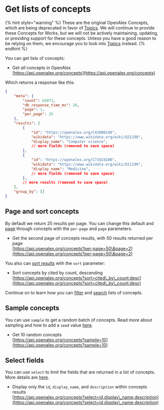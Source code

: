 # Get lists of concepts

{% hint style="warning" %}
These are the original OpenAlex Concepts, which are being deprecated in favor of [Topics](../topics/README.md). We will continue to provide these Concepts for Works, but we will not be actively maintaining, updating, or providing support for these concepts. Unless you have a good reason to be relying on them, we encourage you to look into [Topics](../topics/README.md) instead.
{% endhint %}

You can get lists of concepts:

* Get _all_ concepts in OpenAlex\
  [https://api.openalex.org/concepts](https://api.openalex.org/concepts)

Which returns a response like this:

```json
{
    "meta": {
        "count": 65073,
        "db_response_time_ms": 26,
        "page": 1,
        "per_page": 25
    },
    "results": [
        {
            "id": "https://openalex.org/C41008148",
            "wikidata": "https://www.wikidata.org/wiki/Q21198",
            "display_name": "Computer science",
            // more fields (removed to save space)
        },
        {
            "id": "https://openalex.org/C71924100",
            "wikidata": "https://www.wikidata.org/wiki/Q11190",
            "display_name": "Medicine",
            // more fields (removed to save space)
        },
        // more results (removed to save space)
    ],
    "group_by": []
}
```

## Page and sort concepts

By default we return 25 results per page. You can change this default and [page](../../how-to-use-the-api/get-lists-of-entities/paging.md) through concepts with the `per-page` and `page` parameters:

* Get the second page of concepts results, with 50 results returned per page\
  [https://api.openalex.org/concepts?per-page=50\&page=2](https://api.openalex.org/concepts?per-page=50\&page=2)

You also can [sort results](../../how-to-use-the-api/get-lists-of-entities/sort-entity-lists.md) with the `sort` parameter:

* Sort concepts by cited by count, descending\
  [https://api.openalex.org/concepts?sort=cited\_by\_count:desc](https://api.openalex.org/concepts?sort=cited\_by\_count:desc)

Continue on to learn how you can [filter](../concepts/filter-concepts.md) and [search](../concepts/search-concepts.md) lists of concepts.

## Sample concepts

You can use `sample` to get a random batch of concepts. Read more about sampling and how to add a `seed` value [here](../../how-to-use-the-api/get-lists-of-entities/sample-entity-lists.md).

* Get 10 random concepts\
  [https://api.openalex.org/concepts?sample=10](https://api.openalex.org/concepts?sample=10)

## Select fields

You can use `select` to limit the fields that are returned in a list of concepts. More details are [here](../../how-to-use-the-api/get-lists-of-entities/select-fields.md).

* Display only the `id`, `display_name`, and `description` within concepts results\
  [https://api.openalex.org/concepts?select=id,display\_name,description](https://api.openalex.org/concepts?select=id,display\_name,description)
